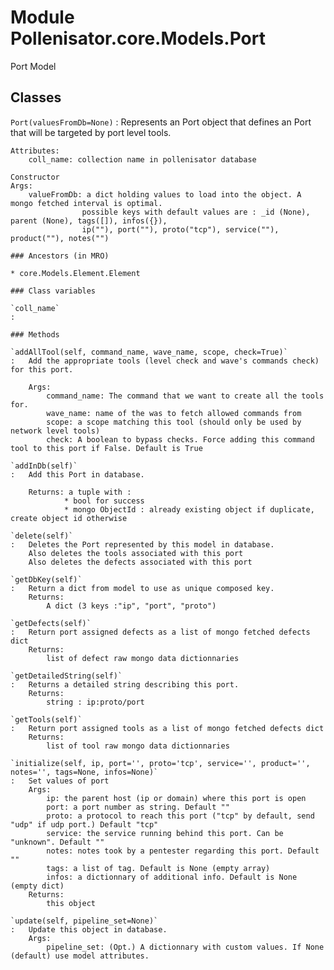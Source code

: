 Module Pollenisator.core.Models.Port
====================================
Port Model

Classes
-------

`Port(valuesFromDb=None)`
:   Represents an Port object that defines an Port that will be targeted by port level tools.
    
    Attributes:
        coll_name: collection name in pollenisator database
    
    Constructor
    Args:
        valueFromDb: a dict holding values to load into the object. A mongo fetched interval is optimal.
                    possible keys with default values are : _id (None), parent (None), tags([]), infos({}),
                    ip(""), port(""), proto("tcp"), service(""), product(""), notes("")

    ### Ancestors (in MRO)

    * core.Models.Element.Element

    ### Class variables

    `coll_name`
    :

    ### Methods

    `addAllTool(self, command_name, wave_name, scope, check=True)`
    :   Add the appropriate tools (level check and wave's commands check) for this port.
        
        Args:
            command_name: The command that we want to create all the tools for.
            wave_name: name of the was to fetch allowed commands from
            scope: a scope matching this tool (should only be used by network level tools)
            check: A boolean to bypass checks. Force adding this command tool to this port if False. Default is True

    `addInDb(self)`
    :   Add this Port in database.
        
        Returns: a tuple with :
                * bool for success
                * mongo ObjectId : already existing object if duplicate, create object id otherwise

    `delete(self)`
    :   Deletes the Port represented by this model in database.
        Also deletes the tools associated with this port
        Also deletes the defects associated with this port

    `getDbKey(self)`
    :   Return a dict from model to use as unique composed key.
        Returns:
            A dict (3 keys :"ip", "port", "proto")

    `getDefects(self)`
    :   Return port assigned defects as a list of mongo fetched defects dict
        Returns:
            list of defect raw mongo data dictionnaries

    `getDetailedString(self)`
    :   Returns a detailed string describing this port.
        Returns:
            string : ip:proto/port

    `getTools(self)`
    :   Return port assigned tools as a list of mongo fetched defects dict
        Returns:
            list of tool raw mongo data dictionnaries

    `initialize(self, ip, port='', proto='tcp', service='', product='', notes='', tags=None, infos=None)`
    :   Set values of port
        Args:
            ip: the parent host (ip or domain) where this port is open
            port: a port number as string. Default ""
            proto: a protocol to reach this port ("tcp" by default, send "udp" if udp port.) Default "tcp"
            service: the service running behind this port. Can be "unknown". Default ""
            notes: notes took by a pentester regarding this port. Default ""
            tags: a list of tag. Default is None (empty array)
            infos: a dictionnary of additional info. Default is None (empty dict)
        Returns:
            this object

    `update(self, pipeline_set=None)`
    :   Update this object in database.
        Args:
            pipeline_set: (Opt.) A dictionnary with custom values. If None (default) use model attributes.